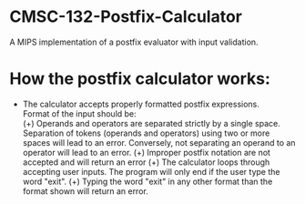 # CMSC-132-Postfix-Calculator
A MIPS implementation of a postfix evaluator with input validation.

# How the postfix calculator works:
- The calculator accepts properly formatted postfix expressions.<br>
Format of the input should be:<br>
(+) Operands and operators are separated strictly by a single space.
Separation of tokens (operands and operators) using two or more spaces will lead to an error.
Conversely, not separating an operand to an operator will lead to an error.
(+) Improper postfix notation are not accepted and will return an error
(+) The calculator loops through accepting user inputs. The program will only end if the user type the word
"exit".
(+) Typing the word "exit" in any other format than the format shown will return an error.
